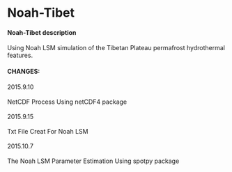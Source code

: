 # Noah-Tibet

#### Noah-Tibet  description 
 Using Noah LSM simulation of the Tibetan Plateau permafrost hydrothermal features.
#### CHANGES:<br>  
2015.9.10 <br>  
 NetCDF Process Using netCDF4 package <br>  
2015.9.15 <br>  
 Txt File Creat For Noah LSM  <br>  
2015.10.7 <br>  
 The Noah LSM Parameter Estimation Using spotpy package <br>  





 






